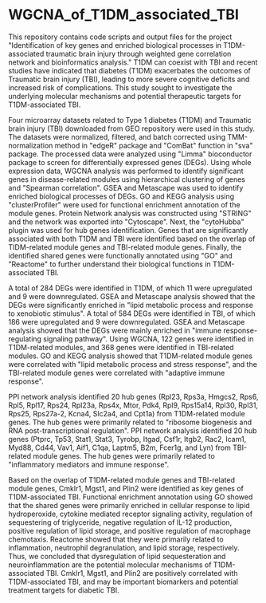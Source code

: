 # WGCNA_of_T1DM_associated_TBI
This repository contains code scripts and output files for the project "Identification of key genes and enriched biological processes in T1DM-associated traumatic brain injury through weighted gene correlation network and bioinformatics analysis."
T1DM can coexist with TBI and recent studies have indicated that diabetes (T1DM) exacerbates the outcomes of Traumatic brain injury (TBI), leading to more severe cognitive deficits and increased risk of complications. This study sought to investigate the underlying molecular mechanisms and potential therapeutic targets for T1DM-associated TBI.

Four microarray datasets related to Type 1 diabetes (T1DM) and Traumatic brain injury (TBI) downloaded from GEO repository were used in this study. The datasets were normalized, filtered, and batch corrected using TMM-normalization method in "edgeR" package and "ComBat" function in "sva" package. The processed data were analyzed using "Limma" bioconductor package to screen for differentially expressed genes (DEGs). Using whole expression data, WGCNA analysis was performed to identify significant genes in disease-related modules using hierarchical clustering of genes and "Spearman correlation". GSEA and Metascape was used to identify enriched biological processes of DEGs. GO and KEGG analysis using "clusterProfiler" were used for functional enrichment annotation of the module genes. Protein Network analysis was constructed using "STRING" and the network was exported into "Cytoscape". Next, the "cytoHubba" plugin was used for hub genes identification. Genes that are significantly associated with both T1DM and TBI were identified based on the overlap of TIDM-related module genes and TBI-related module genes. Finally, the identified shared genes were functionally annotated using "GO" and "Reactome" to further understand their biological functions in T1DM-associated TBI.

A total of 284 DEGs were identified in T1DM, of which 11 were upregulated and 9 were downregulated. GSEA and Metascape analysis showed that the DEGs were significantly enriched in "lipid metabolic process and response to xenobiotic stimulus". A total of 584 DEGs were identified in TBI, of which 186 were upregulated and 9 were downregulated. GSEA and Metascape analysis showed that the DEGs were mainly enriched in "immune response-regulating signaling pathway". Using WGCNA, 122 genes were identified in T1DM-related modules, and 368 genes were identified in TBI-related modules. GO and KEGG analysis showed that T1DM-related module genes were correlated with "lipid metabolic process and stress response", and the TBI-related module genes were correlated with "adaptive immune response". 

PPI network analysis identified 20 hub genes (Rpl23, Rps3a, Hmgcs2, Rps6, Rpl5, Rpl17, Rps24, Rpl23a, Rps4x, Mtor, Pdk4, Rpl9, Rps15a14, Rpl30, Rpl31, Rps25, Rps27a-2, Kcna4, Slc2a4, and Cpt1a) from T1DM-related module genes. The hub genes were primarily related to "ribosome biogenesis and RNA post-transcriptional regulation". PPI network analysis identified 20 hub genes (Ptprc, Tp53, Stat1, Stat3, Tyrobp, Itgad, Csf1r, Itgb2, Rac2, Icam1, Myd88, Cd44, Vav1, Aif1, C1qa, Laptm5, B2m, Fcer1g, and Lyn) from TBI-related module genes. The hub genes were primarily related to "inflammatory mediators and immune response". 

Based on the overlap of T1DM-related module genes and TBI-related module genes, Cmklr1, Mgst1, and Plin2 were identified as key genes of T1DM-associated TBI. Functional enrichment annotation using GO showed that the shared genes were primarily enriched in cellular response to lipid hydroperoxide, cytokine mediated receptor signaling activity, regulation of sequestering of triglyceride, negative regulation of IL-12 production, positive regulation of lipid storage, and positive regulation of macrophage chemotaxis. Reactome showed that they were primarily related to inflammation, neutrophil degranulation, and lipid storage, respectively. Thus, we concluded that dysregulation of lipid sequesteration and neuroinflammation are the potential molecular mechanisms of T1DM-associated TBI. Cmklr1, Mgst1, and Plin2 are positively correlated with T1DM-associated TBI, and may be important biomarkers and potential treatment targets for diabetic TBI.
